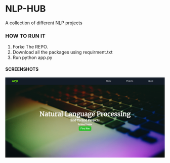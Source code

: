 # NLP-HUB
A collection of different NLP projects


### HOW TO RUN IT ########

1. Forke The REPO.
2. Download all the packages using requirment.txt
3. Run python app.py

#### SCREENSHOTS ######
![alt 0](https://github.com/Abhayparashar31/NLP-HUB/blob/main/img/0.png)
